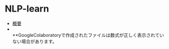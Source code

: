 # NLP-learn
- [概要](https://github.com/Fishing-oboro/NLP-learn/blob/main/index/%E6%A6%82%E8%A6%81.md)
- []()  
**GoogleColaboratoryで作成されたファイルは数式が正しく表示されていない場合があります。
